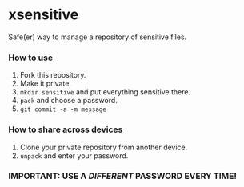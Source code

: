 # xsensitive

Safe(er) way to manage a repository of sensitive files.


### How to use
1. Fork this repository.
2. Make it private.
3. `mkdir sensitive` and put everything sensitive there.
4. `pack` and choose a password.
5. `git commit -a -m message`

### How to share across devices
1. Clone your private repository from another device.
2. `unpack` and enter your password.

### IMPORTANT: USE A *DIFFERENT* PASSWORD EVERY TIME!
